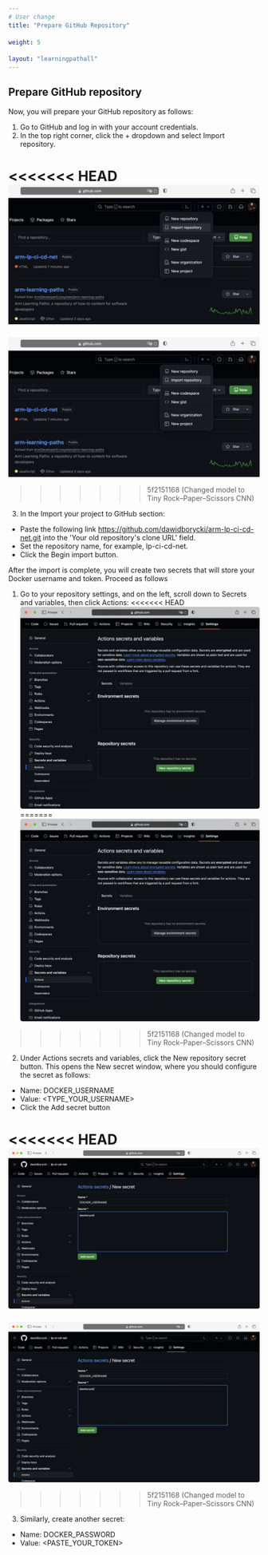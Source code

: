 ```yaml
---
# User change
title: "Prepare GitHub Repository"

weight: 5

layout: "learningpathall"
---
```



## Prepare GitHub repository 
Now, you will prepare your GitHub repository as follows:

1. Go to GitHub and log in with your account credentials.
2. In the top right corner, click the + dropdown and select Import repository.

<<<<<<< HEAD
![img5](figures/05.png)
=======
![img5](Figures/05.png)
>>>>>>> 5f2151168 (Changed model to Tiny Rock–Paper–Scissors CNN)

3. In the Import your project to GitHub section:
* Paste the following link https://github.com/dawidborycki/arm-lp-ci-cd-net.git into the 'Your old repository's clone URL' field.
* Set the repository name, for example, lp-ci-cd-net.
* Click the Begin import button.

After the import is complete, you will create two secrets that will store your Docker username and token. Proceed as follows
1. Go to your repository settings, and on the left, scroll down to Secrets and variables, then click Actions:
<<<<<<< HEAD
![img6](figures/06.png)
=======
![img6](Figures/06.png)
>>>>>>> 5f2151168 (Changed model to Tiny Rock–Paper–Scissors CNN)

2. Under Actions secrets and variables, click the New repository secret button. This opens the New secret window, where you should configure the secret as follows:
* Name: DOCKER_USERNAME
* Value: <TYPE_YOUR_USERNAME>
* Click the Add secret button

<<<<<<< HEAD
![img7](figures/07.png)
=======
![img7](Figures/07.png)
>>>>>>> 5f2151168 (Changed model to Tiny Rock–Paper–Scissors CNN)

3. Similarly, create another secret:
* Name: DOCKER_PASSWORD
* Value: <PASTE_YOUR_TOKEN>